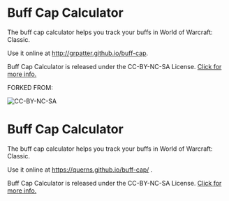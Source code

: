 
# Buff Cap Calculator

The buff cap calculator helps you track your buffs in World of Warcraft: Classic.

Use it online at http://grpatter.github.io/buff-cap.

Buff Cap Calculator is released under the CC-BY-NC-SA License. [Click for more info.](LICENSE.md)


FORKED FROM:

![CC-BY-NC-SA](img/Cc-by-nc-sa_icon.svg.png)

# Buff Cap Calculator

The buff cap calculator helps you track your buffs in World of Warcraft: Classic.

Use it online at https://querns.github.io/buff-cap/ .

Buff Cap Calculator is released under the CC-BY-NC-SA License. [Click for more info.](LICENSE.md)